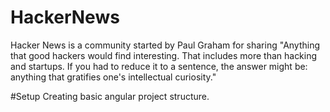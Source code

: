 # HackerNews
Hacker News is a community started by Paul Graham for sharing "Anything that good hackers would find interesting. That includes more than hacking and startups. If you had to reduce it to a sentence, the answer might be: anything that gratifies one's intellectual curiosity."

#Setup
Creating basic angular project structure.
